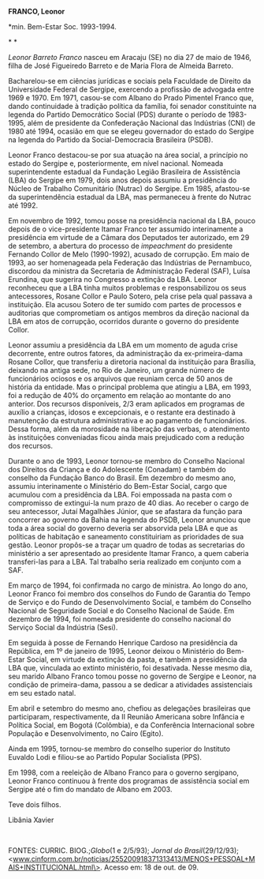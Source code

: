 **FRANCO, Leonor**

\*min. Bem-Estar Soc. 1993-1994.

* *

*Leonor Barreto Franco* nasceu em Aracaju (SE) no dia 27 de maio de
1946, filha de José Figueiredo Barreto e de Maria Flora de Almeida
Barreto.

Bacharelou-se em ciências jurídicas e sociais pela Faculdade de Direito
da Universidade Federal de Sergipe, exercendo a profissão de advogada
entre 1969 e 1970. Em 1971, casou-se com Albano do Prado Pimentel Franco
que, dando continuidade à tradição política da família, foi senador
constituinte na legenda do Partido Democrático Social (PDS) durante o
período de 1983-1995, além de presidente da Confederação Nacional das
Indústrias (CNI) de 1980 até 1994, ocasião em que se elegeu governador
do estado do Sergipe na legenda do Partido da Social-Democracia
Brasileira (PSDB).

Leonor Franco destacou-se por sua atuação na área social, a princípio no
estado do Sergipe e, posteriormente, em nível nacional. Nomeada
superintendente estadual da Fundação Legião Brasileira de Assistência
(LBA) do Sergipe em 1979, dois anos depois assumiu a presidência do
Núcleo de Trabalho Comunitário (Nutrac) do Sergipe. Em 1985, afastou-se
da superintendência estadual da LBA, mas permaneceu à frente do Nutrac
até 1992.

Em novembro de 1992, tomou posse na presidência nacional da LBA, pouco
depois de o vice-presidente Itamar Franco ter assumido interinamente a
presidência em virtude de a Câmara dos Deputados ter autorizado, em 29
de setembro, a abertura do processo de *impeachment* do presidente
Fernando Collor de Melo (1990-1992), acusado de corrupção. Em maio de
1993, ao ser homenageada pela Federação das Indústrias de Pernambuco,
discordou da ministra da Secretaria de Administração Federal (SAF),
Luísa Erundina, que sugerira no Congresso a extinção da LBA. Leonor
reconheceu que a LBA tinha muitos problemas e responsabilizou os seus
antecessores, Rosane Collor e Paulo Sotero, pela crise pela qual passava
a instituição. Ela acusou Sotero de ter sumido com partes de processos e
auditorias que comprometiam os antigos membros da direção nacional da
LBA em atos de corrupção, ocorridos durante o governo do presidente
Collor.

Leonor assumiu a presidência da LBA em um momento de aguda crise
decorrente, entre outros fatores, da administração da ex-primeira-dama
Rosane Collor, que transferiu a diretoria nacional da instituição para
Brasília, deixando na antiga sede, no Rio de Janeiro, um grande número
de funcionários ociosos e os arquivos que reuniam cerca de 50 anos de
história da entidade. Mas o principal problema que atingiu a LBA, em
1993, foi a redução de 40% do orçamento em relação ao montante do ano
anterior. Dos recursos disponíveis, 2/3 eram aplicados em programas de
auxílio a crianças, idosos e excepcionais, e o restante era destinado à
manutenção da estrutura administrativa e ao pagamento de funcionários.
Dessa forma, além da morosidade na liberação das verbas, o atendimento
às instituições conveniadas ficou ainda mais prejudicado com a redução
dos recursos.

Durante o ano de 1993, Leonor tornou-se membro do Conselho Nacional dos
Direitos da Criança e do Adolescente (Conadam) e também do conselho da
Fundação Banco do Brasil. Em dezembro do mesmo ano, assumiu
interinamente o Ministério do Bem-Estar Social, cargo que acumulou com a
presidência da LBA. Foi empossada na pasta com o compromisso de
extingui-la num prazo de 40 dias. Ao receber o cargo de seu antecessor,
Jutaí Magalhães Júnior, que se afastara da função para concorrer ao
governo da Bahia na legenda do PSDB, Leonor anunciou que toda a área
social do governo deveria ser absorvida pela LBA e que as políticas de
habitação e saneamento constituiriam as prioridades de sua gestão.
Leonor propôs-se a traçar um quadro de todas as secretarias do
ministério a ser apresentado ao presidente Itamar Franco, a quem caberia
transferi-las para a LBA. Tal trabalho seria realizado em conjunto com a
SAF.

Em março de 1994, foi confirmada no cargo de ministra. Ao longo do ano,
Leonor Franco foi membro dos conselhos do Fundo de Garantia do Tempo de
Serviço e do Fundo de Desenvolvimento Social, e também do Conselho
Nacional de Seguridade Social e do Conselho Nacional de Saúde. Em
dezembro de 1994, foi nomeada presidente do conselho nacional do Serviço
Social da Indústria (Sesi).

Em seguida à posse de Fernando Henrique Cardoso na presidência da
República, em 1º de janeiro de 1995, Leonor deixou o Ministério do
Bem-Estar Social, em virtude da extinção da pasta, e também a
presidência da LBA que, vinculada ao extinto ministério, foi desativada.
Nesse mesmo dia, seu marido Albano Franco tomou posse no governo de
Sergipe e Leonor, na condição de primeira-dama, passou a se dedicar a
atividades assistenciais em seu estado natal.

Em abril e setembro do mesmo ano, chefiou as delegações brasileiras que
participaram, respectivamente, da II Reunião Americana sobre Infância e
Política Social, em Bogotá (Colômbia), e da Conferência Internacional
sobre População e Desenvolvimento, no Cairo (Egito).

Ainda em 1995, tornou-se membro do conselho superior do Instituto
Euvaldo Lodi e filiou-se ao Partido Popular Socialista (PPS).

Em 1998, com a reeleição de Albano Franco para o governo sergipano,
Leonor Franco continuou à frente dos programas de assistência social em
Sergipe até o fim do mandato de Albano em 2003.

Teve dois filhos.

Libânia Xavier

 

FONTES: CURRIC. BIOG.;*Globo*(1 e 2/5/93); *Jornal do Brasil*(29/12/93);
\<www.cinform.com.br/noticias/255200918371313413/MENOS+PESSOAL+MAIS+INSTITUCIONAL.html\>.
Acesso em: 18 de out. de 09.

 

